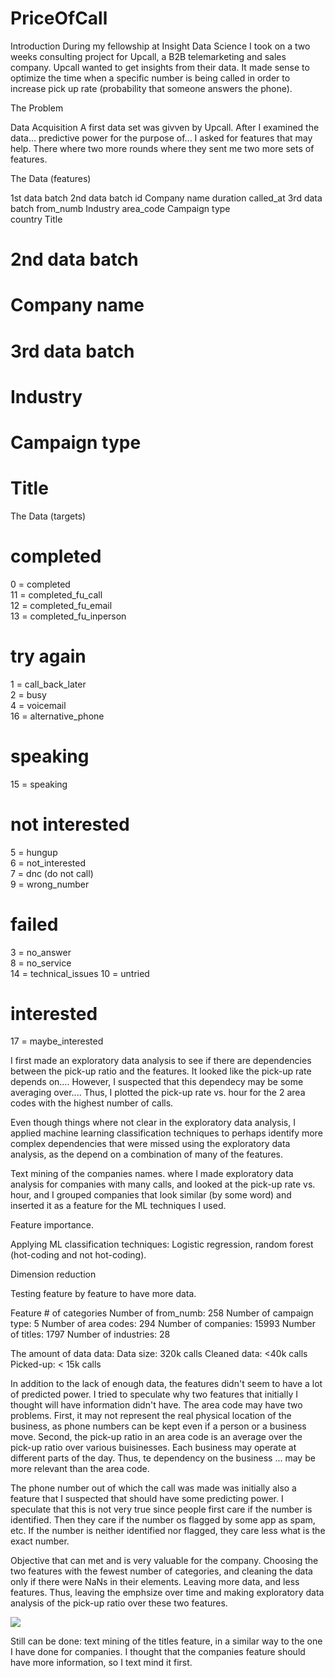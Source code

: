 # PriceOfCall

Introduction
During my fellowship at Insight Data Science I took on a two weeks consulting project for Upcall,
a B2B telemarketing and sales company. Upcall wanted to get insights from their data. It made sense to 
optimize the time when a specific number is being called in order to increase pick up rate (probability 
that someone answers the phone).


The Problem



Data Acquisition
A first data set was givven by Upcall. After I examined the data... predictive power for the purpose of...
I asked for features that may help. There where two more rounds where they sent me two more sets of features.


The Data (features)

1st data batch     2nd data batch
id                 Company name
duration 
called_at          3rd data batch
from_numb          Industry
area_code          Campaign type                     
country            Title

# 2nd data batch
# Company name

# 3rd data batch
# Industry
# Campaign type
# Title



The Data (targets)
# completed 
0 = completed  
11 = completed_fu_call  
12 = completed_fu_email  
13 = completed_fu_inperson  

# try again  
1 = call_back_later  
2 = busy  
4 = voicemail  
16 = alternative_phone  

# speaking  
15 = speaking  

# not interested  
5 = hungup  
6 = not_interested  
7 = dnc (do not call)  
9 = wrong_number

# failed  
3 = no_answer  
8 = no_service  
14 = technical_issues 
10 =  untried 

# interested  
17 = maybe_interested 


I first made an exploratory data analysis to see if there are dependencies between the pick-up ratio
and the features. It looked like the pick-up rate depends on.... However, I suspected that this dependecy may
be some averaging over.... Thus, I plotted the pick-up rate vs. hour for the 2 area codes with the highest 
number of calls.

Even though things where not clear in the exploratory data analysis, I applied machine learning classification
techniques to perhaps identify more complex dependencies that were missed using the exploratory data analysis,
as the depend on a combination of many of the features.



Text mining of the companies names. where I made exploratory data analysis for companies with many calls, and looked 
at the pick-up rate vs.  hour, and I grouped companies that look similar (by some word) and inserted it as a feature
for the ML techniques I used.



Feature importance.

Applying ML classification techniques: Logistic regression, random forest (hot-coding and not hot-coding).

Dimension reduction

Testing feature by feature to have more data.

Feature                                 # of categories 
Number of from_numb:                           258
Number of campaign type:                         5
Number of area codes:                          294
Number of companies:                         15993
Number of titles:                             1797
Number of industries:                           28



The amount of data data:
Data size: 320k calls
Cleaned data:  <40k calls
Picked-up: < 15k calls
    
In addition to the lack of enough data, the features didn't seem to have a lot of predicted power.
I tried to speculate why two features that initially I thought will have information didn't have.
The area code may have two problems. First, it may not represent the real physical location of the business,
as phone numbers can be kept even if a person or a business move. Second, the pick-up ratio in 
an area code is an average over the pick-up ratio over various buisinesses. Each business may
operate at different parts of the day. Thus, te dependency on the business ... may be more relevant than 
the area code.



The phone number out of which the call was made was initially also a feature that I suspected that should
have some predicting power. I speculate that this is not very true since people first care if the 
number is identified. Then they care if the number os flagged by some app as spam, etc. If the number is
neither identified nor flagged, they care less what is the exact number.



Objective that can met and is very valuable for the company.
Choosing the two features with the fewest number of categories, and cleaning the data 
only if there were NaNs in their elements. Leaving more data, and less features. Thus, leaving the emphsize over 
time and making exploratory data analysis of the pick-up ratio over these two features.

<img src="price_smoothed_vs_industry_n_campaign_type_png.png">

Still can be done:
text mining of the titles feature, in a similar way to the one I have done for companies.
I thought that the companies feature should have more information, so I text mind it first.
